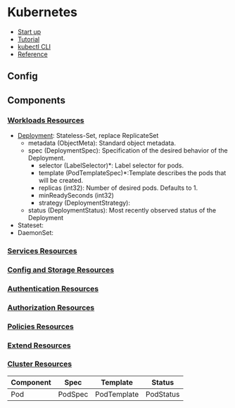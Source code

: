 # Kubernetes
- [Start up](https://kubernetes.io/docs/setup/)
- [Tutorial](https://kubernetes.io/docs/tutorials/)
- [kubectl CLI](https://kubernetes.io/docs/reference/kubectl/)
- [Reference](https://kubernetes.io/docs/reference/)

## Config

## Components
### [Workloads Resources]()
- [Deployment](https://kubernetes.io/docs/reference/kubernetes-api/workloads-resources/deployment-v1/): Stateless-Set, replace ReplicateSet
    - metadata (ObjectMeta): Standard object metadata.
    - spec (DeploymentSpec): Specification of the desired behavior of the Deployment.
        - selector (LabelSelector)*:  Label selector for pods. 
        - template (PodTemplateSpec)*:Template describes the pods that will be created.
        - replicas (int32): Number of desired pods. Defaults to 1.
        - minReadySeconds (int32)
        - strategy (DeploymentStrategy):
    - status (DeploymentStatus): Most recently observed status of the Deployment
- Stateset:
- DaemonSet:

### [Services Resources]()

### [Config and Storage Resources]()

### [Authentication Resources]()

### [Authorization Resources]()

### [Policies Resources]()

### [Extend Resources]()

### [Cluster Resources]()



| Component | Spec | Template | Status |
| --------- | ---- | -------- | ------ |
| Pod | PodSpec | PodTemplate | PodStatus |
